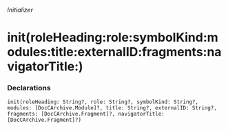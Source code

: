 *Initializer*

# init(roleHeading:role:symbolKind:modules:title:externalID:fragments:navigatorTitle:)

### Declarations

```
init(roleHeading: String?, role: String?, symbolKind: String?, modules: [DocCArchive.Module]?, title: String?, externalID: String?, fragments: [DocCArchive.Fragment]?, navigatorTitle: [DocCArchive.Fragment]?)
```

